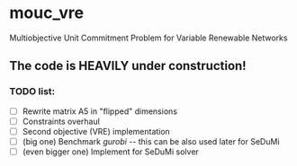 # mouc_vre
Multiobjective Unit Commitment Problem for Variable Renewable Networks

## The code is HEAVILY under construction!

### TODO list:
- [ ] Rewrite matrix A5 in "flipped" dimensions
- [ ] Constraints overhaul
- [ ] Second objective (VRE) implementation
- [ ] (big one) Benchmark *gurobi* -- this can be also used later for SeDuMi
- [ ] (even bigger one) Implement for SeDuMi solver